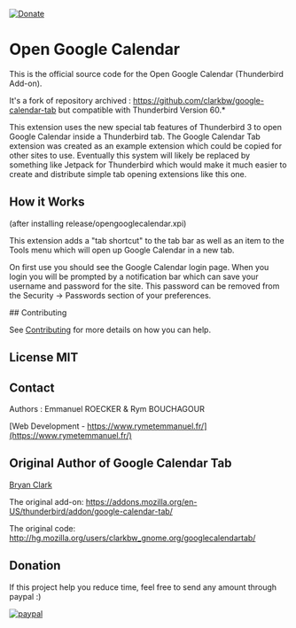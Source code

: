 [![Donate](https://img.shields.io/badge/Donate-PayPal-green.svg)](https://www.paypal.me/emmanuelrkr)

# Open Google Calendar

This is the official source code for the Open Google Calendar (Thunderbird Add-on).

It's a fork of repository archived : https://github.com/clarkbw/google-calendar-tab but compatible with Thunderbird Version 60.*

This extension uses the new special tab features of Thunderbird 3 to open Google
Calendar inside a Thunderbird tab.  The Google Calendar Tab extension was created
as an example extension which could be copied for other sites to use.  Eventually
this system will likely be replaced by something like Jetpack for Thunderbird
which would make it much easier to create and distribute simple tab opening
extensions like this one.

## How it Works

(after installing release/opengooglecalendar.xpi)

This extension adds a "tab shortcut" to the tab bar as well as an item to the
Tools menu which will open up Google Calendar in a new tab.

On first use you should see the Google Calendar login page.  When you login you
will be prompted by a notification bar which can save your username and password
for the site.  This password can be removed from the Security -> Passwords
section of your preferences.

## Contributing

See [Contributing](CONTRIBUTING.md) for more details on how you can help.

## License MIT

## Contact

Authors : Emmanuel ROECKER & Rym BOUCHAGOUR

[Web Development - https://www.rymetemmanuel.fr/](https://www.rymetemmanuel.fr/)

## Original Author of Google Calendar Tab

[Bryan Clark](https://github.com/clarkbw)

The original add-on: https://addons.mozilla.org/en-US/thunderbird/addon/google-calendar-tab/

The original code: http://hg.mozilla.org/users/clarkbw_gnome.org/googlecalendartab/

## Donation

If this project help you reduce time, feel free to send any amount through paypal :) 

[![paypal](https://www.paypalobjects.com/en_US/i/btn/btn_donateCC_LG.gif)](https://www.paypal.me/emmanuelrkr)